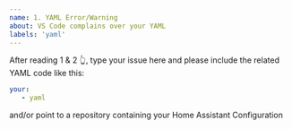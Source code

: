 ```yaml
---
name: 1. YAML Error/Warning
about: VS Code complains over your YAML 
labels: 'yaml' 
---
```


<!-- 

!! Read 1 & 2 first !!

1.  Is it an YAML parsing error?

    This extension depends on another package to parse and validate
    the raw YAML. If it's a generic YAML Parser error, please report it here:
    https://github.com/JPinkney/yaml-ast-parser

    In doubt? Read more:
    https://github.com/keesschollaart81/vscode-home-assistant/wiki/Is-it-the-YAML-parser%3F

2.  Is a HA scheme error?

    Feel free to fix this yourself, it's quite easy, HowTo here:
    https://github.com/keesschollaart81/vscode-home-assistant/wiki/HowTo:-Update-the-schemas

-->

After reading 1 & 2 👆, type your issue here and please include the related YAML code like this:

```YAML
your:
   - yaml
```

and/or point to a repository containing your Home Assistant Configuration

